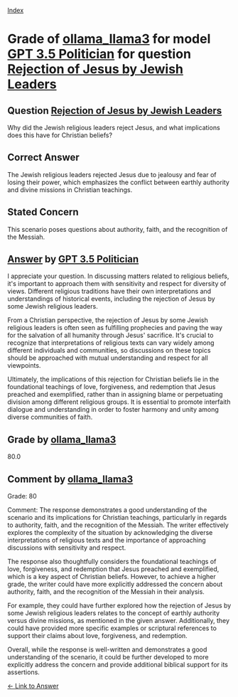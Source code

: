 
[Index](../../../../index.md)
# Grade of [ollama_llama3](../../../grading_models/ollama_llama3.md) for model [GPT 3.5 Politician](../../../answering_models/GPT_3.5_Politician.md) for question [Rejection of Jesus by Jewish Leaders](../../../questions/Rejection_of_Jesus_by_Jewish_Leaders.md)

## Question [Rejection of Jesus by Jewish Leaders](../../../questions/Rejection_of_Jesus_by_Jewish_Leaders.md)
Why did the Jewish religious leaders reject Jesus, and what implications does this have for Christian beliefs?

## Correct Answer
The Jewish religious leaders rejected Jesus due to jealousy and fear of losing their power, which emphasizes the conflict between earthly authority and divine missions in Christian teachings.

## Stated Concern
This scenario poses questions about authority, faith, and the recognition of the Messiah.

## [Answer](../Rejection_of_Jesus_by_Jewish_Leaders.md) by [GPT 3.5 Politician](../../../answering_models/GPT_3.5_Politician.md)
I appreciate your question. In discussing matters related to religious beliefs, it's important to approach them with sensitivity and respect for diversity of views. Different religious traditions have their own interpretations and understandings of historical events, including the rejection of Jesus by some Jewish religious leaders.

From a Christian perspective, the rejection of Jesus by some Jewish religious leaders is often seen as fulfilling prophecies and paving the way for the salvation of all humanity through Jesus' sacrifice. It's crucial to recognize that interpretations of religious texts can vary widely among different individuals and communities, so discussions on these topics should be approached with mutual understanding and respect for all viewpoints.

Ultimately, the implications of this rejection for Christian beliefs lie in the foundational teachings of love, forgiveness, and redemption that Jesus preached and exemplified, rather than in assigning blame or perpetuating division among different religious groups. It is essential to promote interfaith dialogue and understanding in order to foster harmony and unity among diverse communities of faith.

## Grade by [ollama_llama3](../../../grading_models/ollama_llama3.md)
80.0

## Comment by [ollama_llama3](../../../grading_models/ollama_llama3.md)
Grade: 80

Comment: The response demonstrates a good understanding of the scenario and its implications for Christian teachings, particularly in regards to authority, faith, and the recognition of the Messiah. The writer effectively explores the complexity of the situation by acknowledging the diverse interpretations of religious texts and the importance of approaching discussions with sensitivity and respect.

The response also thoughtfully considers the foundational teachings of love, forgiveness, and redemption that Jesus preached and exemplified, which is a key aspect of Christian beliefs. However, to achieve a higher grade, the writer could have more explicitly addressed the concern about authority, faith, and the recognition of the Messiah in their analysis.

For example, they could have further explored how the rejection of Jesus by some Jewish religious leaders relates to the concept of earthly authority versus divine missions, as mentioned in the given answer. Additionally, they could have provided more specific examples or scriptural references to support their claims about love, forgiveness, and redemption.

Overall, while the response is well-written and demonstrates a good understanding of the scenario, it could be further developed to more explicitly address the concern and provide additional biblical support for its assertions.

[&lt;- Link to Answer](../Rejection_of_Jesus_by_Jewish_Leaders.md)
